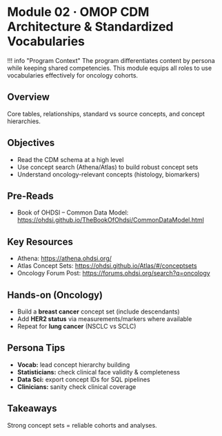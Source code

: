 # Module 02 · OMOP CDM Architecture & Standardized Vocabularies

!!! info "Program Context"
    The program differentiates content by persona while keeping shared competencies. This module equips all roles to use vocabularies effectively for oncology cohorts.

## Overview
Core tables, relationships, standard vs source concepts, and concept hierarchies.

## Objectives
- Read the CDM schema at a high level
- Use concept search (Athena/Atlas) to build robust concept sets
- Understand oncology-relevant concepts (histology, biomarkers)

## Pre-Reads
- Book of OHDSI – Common Data Model: <https://ohdsi.github.io/TheBookOfOhdsi/CommonDataModel.html>

## Key Resources
- Athena: <https://athena.ohdsi.org/>
- Atlas Concept Sets: <https://ohdsi.github.io/Atlas/#/conceptsets>
- Oncology Forum Post: <https://forums.ohdsi.org/search?q=oncology>

## Hands-on (Oncology)
- Build a **breast cancer** concept set (include descendants)  
- Add **HER2 status** via measurements/markers where available  
- Repeat for **lung cancer** (NSCLC vs SCLC)

## Persona Tips
- **Vocab:** lead concept hierarchy building  
- **Statisticians:** check clinical face validity & completeness  
- **Data Sci:** export concept IDs for SQL pipelines  
- **Clinicians:** sanity check clinical coverage

## Takeaways
Strong concept sets = reliable cohorts and analyses.

